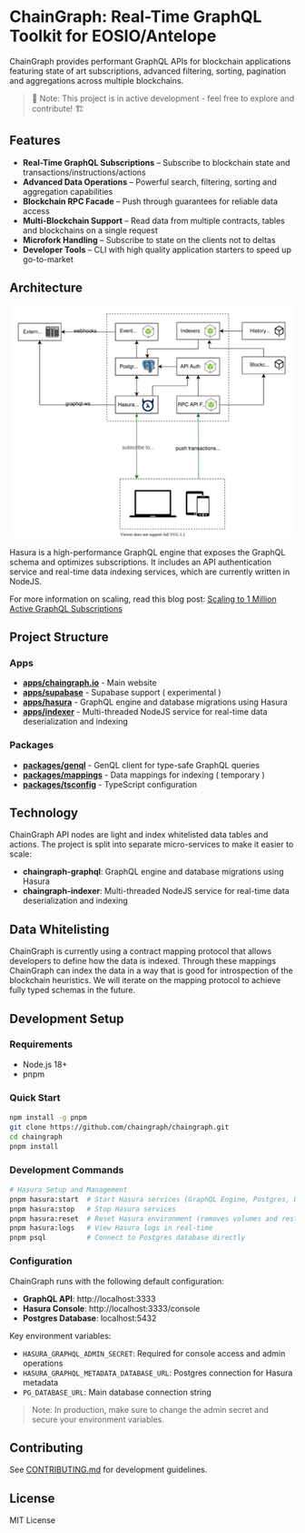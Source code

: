 # ChainGraph: Real-Time GraphQL Toolkit for EOSIO/Antelope

ChainGraph provides performant GraphQL APIs for blockchain applications featuring state of art subscriptions, advanced filtering, sorting, pagination and aggregations across multiple blockchains.

> 🚧 Note: This project is in active development - feel free to explore and contribute! 🏗️

## Features

- **Real-Time GraphQL Subscriptions** – Subscribe to blockchain state and transactions/instructions/actions
- **Advanced Data Operations** – Powerful search, filtering, sorting and aggregation capabilities
- **Blockchain RPC Facade** – Push through guarantees for reliable data access
- **Multi-Blockchain Support** – Read data from multiple contracts, tables and blockchains on a single request
- **Microfork Handling** – Subscribe to state on the clients not to deltas
- **Developer Tools** – CLI with high quality application starters to speed up go-to-market

## Architecture

<img src="./assets/chaingraph-diagram.svg" alt="ChainGraph Architecture" />

Hasura is a high-performance GraphQL engine that exposes the GraphQL schema and optimizes subscriptions. It includes an API authentication service and real-time data indexing services, which are currently written in NodeJS.

For more information on scaling, read this blog post: [Scaling to 1 Million Active GraphQL Subscriptions](https://hasura.io/blog/1-million-active-graphql-subscriptions/)


## Project Structure

### Apps
- [__apps/chaingraph.io__](./apps/chaingraph.io/README.md) - Main website
- [__apps/supabase__](./apps/supabase/README.md) - Supabase support ( experimental )
- [__apps/hasura__](./apps/hasura/README.md) - GraphQL engine and database migrations using Hasura
- [__apps/indexer__](./apps/indexer/README.md) - Multi-threaded NodeJS service for real-time data deserialization and indexing

### Packages

- [__packages/genql__](./packages/genql/README.md) - GenQL client for type-safe GraphQL queries
- [__packages/mappings__](./packages/mappings/README.md) - Data mappings for indexing ( temporary )
- [__packages/tsconfig__](./packages/tsconfig/README.md) - TypeScript configuration

## Technology

ChainGraph API nodes are light and index whitelisted data tables and actions. The project is split into separate micro-services to make it easier to scale:

- **chaingraph-graphql**: GraphQL engine and database migrations using Hasura
- **chaingraph-indexer**: Multi-threaded NodeJS service for real-time data deserialization and indexing

## Data Whitelisting

ChainGraph is currently using a contract mapping protocol that allows developers to define how the data is indexed. Through these mappings ChainGraph can index the data in a way that is good for introspection of the blockchain heuristics. We will iterate on the mapping protocol to achieve fully typed schemas in the future.

## Development Setup

### Requirements
- Node.js 18+
- pnpm

### Quick Start

```bash
npm install -g pnpm
git clone https://github.com/chaingraph/chaingraph.git
cd chaingraph
pnpm install
```

### Development Commands

```bash
# Hasura Setup and Management
pnpm hasura:start  # Start Hasura services (GraphQL Engine, Postgres, Data Connector)
pnpm hasura:stop   # Stop Hasura services
pnpm hasura:reset  # Reset Hasura environment (removes volumes and restarts)
pnpm hasura:logs   # View Hasura logs in real-time
pnpm psql          # Connect to Postgres database directly
```

###  Configuration

ChainGraph runs with the following default configuration:

- **GraphQL API**: http://localhost:3333
- **Hasura Console**: http://localhost:3333/console
- **Postgres Database**: localhost:5432

Key environment variables:
- `HASURA_GRAPHQL_ADMIN_SECRET`: Required for console access and admin operations
- `HASURA_GRAPHQL_METADATA_DATABASE_URL`: Postgres connection for Hasura metadata
- `PG_DATABASE_URL`: Main database connection string

> Note: In production, make sure to change the admin secret and secure your environment variables.

## Contributing

See [CONTRIBUTING.md](./CONTRIBUTING.md) for development guidelines.

## License

MIT License

